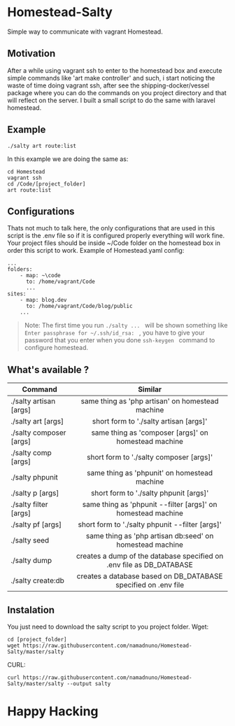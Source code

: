 # Homestead-Salty
Simple way to communicate with vagrant Homestead.

## Motivation

After a while using vagrant ssh to enter to the homestead box and execute simple commands like 'art make controller' and such, i start noticing the waste of time doing vagrant ssh, after see the shipping-docker/vessel package where you can do the commands on you project directory and that will reflect on the server. I built a small script to do the same with laravel homestead.


## Example
```
./salty art route:list
```
In this example we are doing the same as:
```
cd Homestead
vagrant ssh
cd /Code/[project_folder]
art route:list
```

## Configurations
Thats not much to talk here, the only configurations that are used in this script is the .env file so if it is configured properly everything will work fine.
Your project files should be inside ~/Code folder on the homestead box in order this script to work.
Example of Homestead.yaml config:
```
...
folders:
    - map: ~\code
      to: /home/vagrant/Code
      ...
sites:
    - map: blog.dev
      to: /home/vagrant/Code/blog/public
    ...
```
> Note: The first time you run ```./salty ... ``` will be shown something like ```Enter passphrase for ~/.ssh/id_rsa: ``` , you have to give your password that you enter when you done ```ssh-keygen ``` command to configure homestead.

## What's available ?
| Command       | Similar       |
| ------------- |:-------------:|
| ./salty artisan [args]     | same thing as 'php artisan' on homestead machine |
| ./salty art [args]      | short form to './salty artisan [args]'      |
| ./salty composer [args] | same thing as 'composer [args]' on homestead machine      |
| ./salty comp [args] | short form to './salty composer [args]'      |
| ./salty phpunit |  same thing as 'phpunit' on homestead machine      |
| ./salty p [args] | short form to './salty phpunit [args]'     |
| ./salty filter [args] |  same thing as 'phpunit --filter [args]' on homestead machine      |
| ./salty pf [args] | short form to './salty phpunit --filter [args]'     |
| ./salty seed |  same thing as 'php artisan db:seed' on homestead machine      |
| ./salty dump |  creates a dump of the database specified on .env file as DB_DATABASE      |
| ./salty create:db |  creates a database based on DB_DATABASE specified on .env file      |

## Instalation
You just need to download the salty script to you project folder.
Wget:
```
cd [project_folder]
wget https://raw.githubusercontent.com/namadnuno/Homestead-Salty/master/salty
```
CURL:
```
curl https://raw.githubusercontent.com/namadnuno/Homestead-Salty/master/salty --output salty
```

# Happy Hacking


